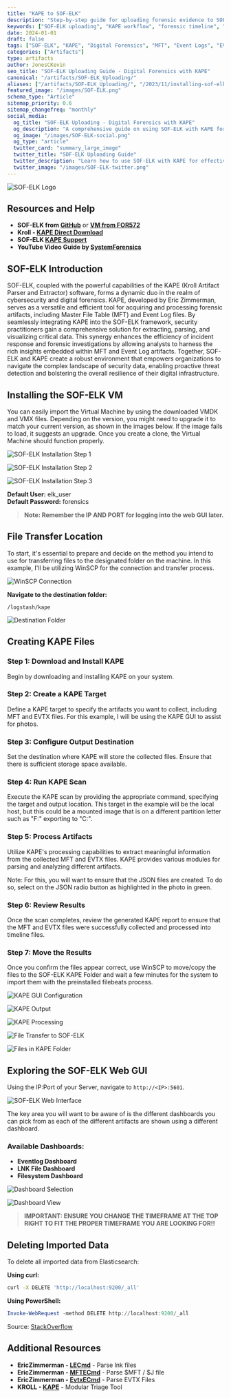 ```yaml
---
title: "KAPE to SOF-ELK"
description: "Step-by-step guide for uploading forensic evidence to SOF-ELK using KAPE. Covers advanced MFT, EVTX, and timeline analysis for incident response and digital forensics investigations."
keywords: ["SOF-ELK uploading", "KAPE workflow", "forensic timeline", "MFT analysis", "EVTX event logs", "incident response tools", "Windows forensics", "forensic automation", "evidence ingestion", "digital forensics platform", "SOF-ELK dashboard", "KAPE triage", "forensic data visualization"]
date: 2024-01-01
draft: false
tags: ["SOF-ELK", "KAPE", "Digital Forensics", "MFT", "Event Logs", "EVTX", "Forensics Analysis", "Incident Response"]
categories: ["Artifacts"]
type: artifacts
author: JonesCKevin
seo_title: "SOF-ELK Uploading Guide - Digital Forensics with KAPE"
canonical: "/artifacts/SOF-ELK_Uploading/"
aliases: ["/artifacts/SOF-ELK_Uploading/", "/2023/11/installing-sof-elk-and-uploading-kape.html"]
featured_image: "/images/SOF-ELK.png"
schema_type: "Article"
sitemap_priority: 0.6
sitemap_changefreq: "monthly"
social_media:
  og_title: "SOF-ELK Uploading - Digital Forensics with KAPE"
  og_description: "A comprehensive guide on using SOF-ELK with KAPE for digital forensics, including MFT and Event Log analysis"
  og_image: "/images/SOF-ELK-social.png"
  og_type: "article"
  twitter_card: "summary_large_image"
  twitter_title: "SOF-ELK Uploading Guide"
  twitter_description: "Learn how to use SOF-ELK with KAPE for effective digital forensics, focusing on MFT and Event Log analysis."
  twitter_image: "/images/SOF-ELK-twitter.png"
---
```


![SOF-ELK Logo](images/SOF-ELK.png)

## Resources and Help

- **SOF-ELK from [GitHub](https://github.com/philhagen/sof-elk/wiki/Virtual-Machine-README)** or **[VM from FOR572](https://for572.com/sof-elk-vm)**
- **Kroll - [KAPE Direct Download](https://s3.amazonaws.com/cyb-us-prd-kape/kape.zip)**
- **SOF-ELK [KAPE Support](https://github.com/philhagen/sof-elk/wiki/KAPE-Support)**
- **YouTube Video Guide by [SystemForensics](https://www.youtube.com/watch?v=k-Kc0VhVjZg)**

## SOF-ELK Introduction

SOF-ELK, coupled with the powerful capabilities of the KAPE (Kroll Artifact Parser and Extractor) software, forms a dynamic duo in the realm of cybersecurity and digital forensics. KAPE, developed by Eric Zimmerman, serves as a versatile and efficient tool for acquiring and processing forensic artifacts, including Master File Table (MFT) and Event Log files. By seamlessly integrating KAPE into the SOF-ELK framework, security practitioners gain a comprehensive solution for extracting, parsing, and visualizing critical data. This synergy enhances the efficiency of incident response and forensic investigations by allowing analysts to harness the rich insights embedded within MFT and Event Log artifacts. Together, SOF-ELK and KAPE create a robust environment that empowers organizations to navigate the complex landscape of security data, enabling proactive threat detection and bolstering the overall resilience of their digital infrastructure.

## Installing the SOF-ELK VM

You can easily import the Virtual Machine by using the downloaded VMDK and VMX files. Depending on the version, you might need to upgrade it to match your current version, as shown in the images below. If the image fails to load, it suggests an upgrade. Once you create a clone, the Virtual Machine should function properly.

![SOF-ELK Installation Step 1](images/SOF-ELK1.PNG)

![SOF-ELK Installation Step 2](images/SOF-ELK2.PNG)

![SOF-ELK Installation Step 3](images/SOF-ELK3.PNG)

**Default User:** elk_user  
**Default Password:** forensics

> **Note: Remember the IP AND PORT for logging into the web GUI later.**

## File Transfer Location

To start, it's essential to prepare and decide on the method you intend to use for transferring files to the designated folder on the machine. In this example, I'll be utilizing WinSCP for the connection and transfer process.

![WinSCP Connection](images/SOF-ELK4.PNG)

**Navigate to the destination folder:**

```
/logstash/kape
```

![Destination Folder](images/SOF-ELK5.PNG)

## Creating KAPE Files

### Step 1: Download and Install KAPE
Begin by downloading and installing KAPE on your system.

### Step 2: Create a KAPE Target
Define a KAPE target to specify the artifacts you want to collect, including MFT and EVTX files. For this example, I will be using the KAPE GUI to assist for photos.

### Step 3: Configure Output Destination
Set the destination where KAPE will store the collected files. Ensure that there is sufficient storage space available.

### Step 4: Run KAPE Scan
Execute the KAPE scan by providing the appropriate command, specifying the target and output location. This target in the example will be the local host, but this could be a mounted image that is on a different partition letter such as "F:\" exporting to "C:\".

### Step 5: Process Artifacts
Utilize KAPE's processing capabilities to extract meaningful information from the collected MFT and EVTX files. KAPE provides various modules for parsing and analyzing different artifacts.

Note: For this, you will want to ensure that the JSON files are created. To do so, select on the JSON radio button as highlighted in the photo in green.

### Step 6: Review Results
Once the scan completes, review the generated KAPE report to ensure that the MFT and EVTX files were successfully collected and processed into timeline files.

### Step 7: Move the Results
Once you confirm the files appear correct, use WinSCP to move/copy the files to the SOF-ELK KAPE Folder and wait a few minutes for the system to import them with the preinstalled filebeats process.

![KAPE GUI Configuration](images/SOF-ELK6.png)

![KAPE Output](images/SOF-ELK6-2.png)

![KAPE Processing](images/SOF-ELK6-3.png)

![File Transfer to SOF-ELK](images/SOF-ELK7.png)

![Files in KAPE Folder](images/SOF-ELK8.png)

## Exploring the SOF-ELK Web GUI

Using the IP:Port of your Server, navigate to `http://<IP>:5601`.

![SOF-ELK Web Interface](images/SOF-ELK10.png)

The key area you will want to be aware of is the different dashboards you can pick from as each of the different artifacts are shown using a different dashboard.

### Available Dashboards:
- **Eventlog Dashboard**
- **LNK File Dashboard**
- **Filesystem Dashboard**

![Dashboard Selection](images/SOF-ELK11.png)

![Dashboard View](images/SOF-ELK12.png)

> **IMPORTANT: ENSURE YOU CHANGE THE TIMEFRAME AT THE TOP RIGHT TO FIT THE PROPER TIMEFRAME YOU ARE LOOKING FOR!!**

## Deleting Imported Data

To delete all imported data from Elasticsearch:

**Using curl:**
```bash
curl -X DELETE 'http://localhost:9200/_all'
```

**Using PowerShell:**
```powershell
Invoke-WebRequest -method DELETE http://localhost:9200/_all
```

Source: [StackOverflow](https://stackoverflow.com/questions/22924300/removing-data-from-elasticsearch)

## Additional Resources

- **EricZimmerman - [LECmd](https://ericzimmerman.github.io/#!index.md)** - Parse lnk files
- **EricZimmerman - [MFTECmd](https://ericzimmerman.github.io/#!index.md)** - Parse $MFT / $J file
- **EricZimmerman - [EvtxECmd](https://ericzimmerman.github.io/#!index.md)** - Parse EVTX Files
- **KROLL - [KAPE](https://s3.amazonaws.com/cyb-us-prd-kape/kape.zip)** - Modular Triage Tool
